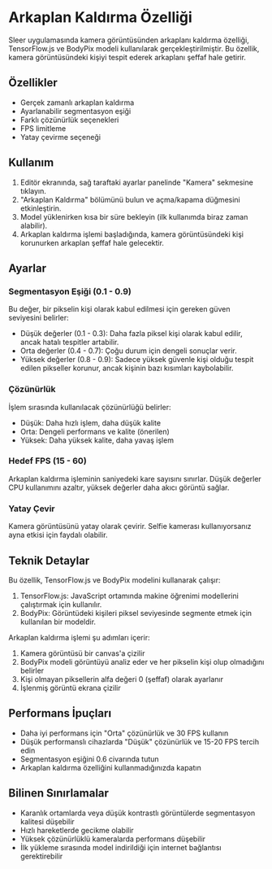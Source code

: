 # Arkaplan Kaldırma Özelliği

Sleer uygulamasında kamera görüntüsünden arkaplanı kaldırma özelliği, TensorFlow.js ve BodyPix modeli kullanılarak gerçekleştirilmiştir. Bu özellik, kamera görüntüsündeki kişiyi tespit ederek arkaplanı şeffaf hale getirir.

## Özellikler

- Gerçek zamanlı arkaplan kaldırma
- Ayarlanabilir segmentasyon eşiği
- Farklı çözünürlük seçenekleri
- FPS limitleme
- Yatay çevirme seçeneği

## Kullanım

1. Editör ekranında, sağ taraftaki ayarlar panelinde "Kamera" sekmesine tıklayın.
2. "Arkaplan Kaldırma" bölümünü bulun ve açma/kapama düğmesini etkinleştirin.
3. Model yüklenirken kısa bir süre bekleyin (ilk kullanımda biraz zaman alabilir).
4. Arkaplan kaldırma işlemi başladığında, kamera görüntüsündeki kişi korunurken arkaplan şeffaf hale gelecektir.

## Ayarlar

### Segmentasyon Eşiği (0.1 - 0.9)

Bu değer, bir pikselin kişi olarak kabul edilmesi için gereken güven seviyesini belirler:

- Düşük değerler (0.1 - 0.3): Daha fazla piksel kişi olarak kabul edilir, ancak hatalı tespitler artabilir.
- Orta değerler (0.4 - 0.7): Çoğu durum için dengeli sonuçlar verir.
- Yüksek değerler (0.8 - 0.9): Sadece yüksek güvenle kişi olduğu tespit edilen pikseller korunur, ancak kişinin bazı kısımları kaybolabilir.

### Çözünürlük

İşlem sırasında kullanılacak çözünürlüğü belirler:

- Düşük: Daha hızlı işlem, daha düşük kalite
- Orta: Dengeli performans ve kalite (önerilen)
- Yüksek: Daha yüksek kalite, daha yavaş işlem

### Hedef FPS (15 - 60)

Arkaplan kaldırma işleminin saniyedeki kare sayısını sınırlar. Düşük değerler CPU kullanımını azaltır, yüksek değerler daha akıcı görüntü sağlar.

### Yatay Çevir

Kamera görüntüsünü yatay olarak çevirir. Selfie kamerası kullanıyorsanız ayna etkisi için faydalı olabilir.

## Teknik Detaylar

Bu özellik, TensorFlow.js ve BodyPix modelini kullanarak çalışır:

1. TensorFlow.js: JavaScript ortamında makine öğrenimi modellerini çalıştırmak için kullanılır.
2. BodyPix: Görüntüdeki kişileri piksel seviyesinde segmente etmek için kullanılan bir modeldir.

Arkaplan kaldırma işlemi şu adımları içerir:

1. Kamera görüntüsü bir canvas'a çizilir
2. BodyPix modeli görüntüyü analiz eder ve her pikselin kişi olup olmadığını belirler
3. Kişi olmayan piksellerin alfa değeri 0 (şeffaf) olarak ayarlanır
4. İşlenmiş görüntü ekrana çizilir

## Performans İpuçları

- Daha iyi performans için "Orta" çözünürlük ve 30 FPS kullanın
- Düşük performanslı cihazlarda "Düşük" çözünürlük ve 15-20 FPS tercih edin
- Segmentasyon eşiğini 0.6 civarında tutun
- Arkaplan kaldırma özelliğini kullanmadığınızda kapatın

## Bilinen Sınırlamalar

- Karanlık ortamlarda veya düşük kontrastlı görüntülerde segmentasyon kalitesi düşebilir
- Hızlı hareketlerde gecikme olabilir
- Yüksek çözünürlüklü kameralarda performans düşebilir
- İlk yükleme sırasında model indirildiği için internet bağlantısı gerektirebilir
